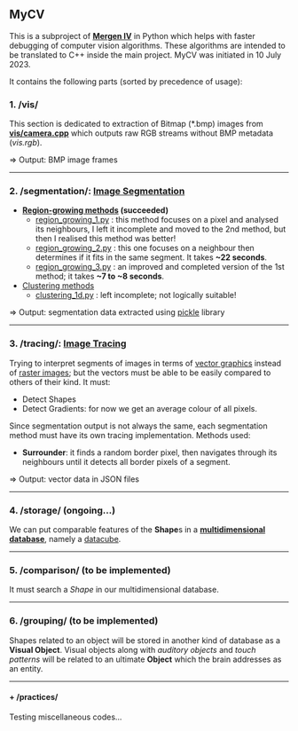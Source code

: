 ## MyCV

This is a subproject of [**Mergen IV**](https://github.com/fulcrum6378/mergen_android)
in Python which helps with faster debugging of computer vision algorithms.
These algorithms are intended to be translated to C++ inside the main project.
MyCV was initiated in 10 July 2023.

It contains the following parts (sorted by precedence of usage):

### 1. /vis/

This section is dedicated to extraction of Bitmap (*.bmp) images from [**vis/camera.cpp**](
https://github.com/fulcrum6378/mergen_android/blob/master/cpp/vis/camera.cpp)
which outputs raw RGB streams without BMP metadata (*vis.rgb*).

=> Output: BMP image frames

***

### 2. /segmentation/: [**Image Segmentation**](https://en.wikipedia.org/wiki/Image_segmentation)

- **[Region-growing methods](https://en.wikipedia.org/wiki/Region_growing) (succeeded)**
    - [region_growing_1.py](segmentation/region_growing_1.py) : this method focuses on a pixel and analysed its
      neighbours, I left it incomplete and moved to the 2nd method, but then I realised this method was better!
    - [region_growing_2.py](segmentation/region_growing_2.py) : this one focuses on a neighbour then determines
      if it fits in the same segment. It takes **~22 seconds**.
    - [region_growing_3.py](segmentation/region_growing_3.py) : an improved and completed version of the 1st method;
      it takes **~7 to ~8 seconds**.
- [Clustering methods](https://en.wikipedia.org/wiki/Cluster_analysis)
    - [clustering_1d.py](segmentation/clustering_1d.py) : left incomplete; not logically suitable!

=> Output: segmentation data extracted using [pickle](https://docs.python.org/3/library/pickle.html) library

***

### 3. /tracing/: [**Image Tracing**](https://en.wikipedia.org/wiki/Image_tracing)

Trying to interpret segments of images in terms of [vector graphics](https://en.wikipedia.org/wiki/Vector_graphics)
instead of [raster images](https://en.wikipedia.org/wiki/Raster_graphics); but the vectors must be able to be easily
compared to others of their kind. It must:

- Detect Shapes
- Detect Gradients: for now we get an average colour of all pixels.

Since segmentation output is not always the same, each segmentation method must have its own tracing implementation.
Methods used:

- **Surrounder**: it finds a random border pixel, then navigates through its neighbours until it detects all border
  pixels of a segment.

=> Output: vector data in JSON files

***

### 4. /storage/ (ongoing...)

We can put comparable features of the **Shape**s in a [**multidimensional database**](
https://en.wikipedia.org/wiki/Multidimensional_analysis), namely a [datacube](https://en.wikipedia.org/wiki/Data_cube).

***

### 5. /comparison/ (to be implemented)

It must search a *Shape* in our multidimensional database.

***

### 6. /grouping/ (to be implemented)

Shapes related to an object will be stored in another kind of database as a **Visual Object**.
Visual objects along with *auditory objects* and *touch patterns* will be related to an ultimate
**Object** which the brain addresses as an entity.

***

#### + /practices/

Testing miscellaneous codes...
